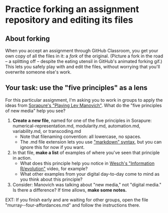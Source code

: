# Practice forking an assignment repository and editing its files

## About forking
When you accept an assignment through GitHub Classroom, you get your own copy of all the files in it: a *fork* of the original. (Picture a fork in the road – a splitting off – despite the eating utensil in GitHub's animated forking gif.) This lets you safely play with and edit the files, without worrying that you'll overwrite someone else's work.

## Your task: use the "five principles" as a lens
For this particular assignment, I'm asking you to work in groups to apply the ideas from [Sorapure's "Playing Lev Manovich"](http://kairos.technorhetoric.net/8.2/binder2.html?coverweb/sorapure/index.htm). What do the "five principles of new media" help you see?

1. **Create a new file**, named for one of the five principles in Sorapure: numerical-representation.md, modularity.md, automation.md, variability.md, or transcoding.md
   - Note that filenaming convention: all lowercase, no spaces. 
   - The .md file extension lets you use ["markdown" syntax](https://guides.github.com/features/mastering-markdown/), but you can ignore this for now if you want.
2. In that file, **make a list** of examples of where you've seen that principle in action.
   - What does this principle help you notice in [Wesch's "Information R/evolution"](http://www.youtube.com/watch?v=-4CV05HyAbM) video, for example?
   - What other examples from your digital day-to-day come to mind as you think about this principle?
3. Consider: Manovich was talking about "new media," not "digital media." Is there a difference? If time allows, **make some notes.**

EXT: If you finish early and are waiting for other groups, open the file "murray--four-affordances.md" and follow the instructions there.
